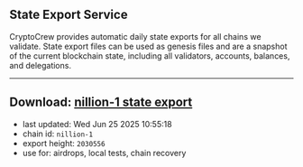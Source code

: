 ## State Export Service
CryptoCrew provides automatic daily state exports for all chains we validate. State export files can be used as genesis files and are a snapshot of the current blockchain state, including all validators, accounts, balances, and delegations.

---
**Download: [nillion-1 state export](https://ccv-s3.nbg1.your-objectstorage.com/SERVICE/nillion/nillion-1_export_2030556.json)**
---

- last updated: Wed Jun 25 2025 10:55:18
- chain id: `nillion-1`
- export height: `2030556`
- use for: airdrops, local tests, chain recovery
